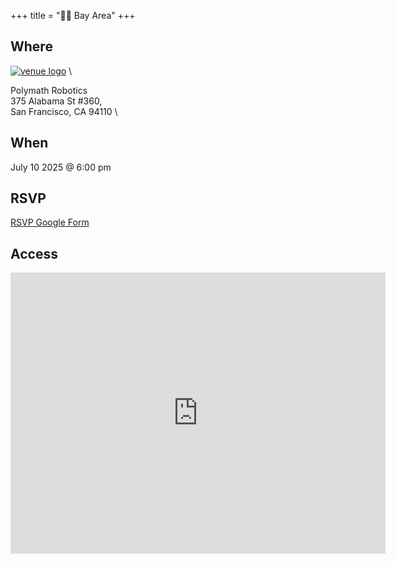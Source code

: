 +++
title = "🌅🌉 Bay Area"
+++
<!--If the venue for the month does not have a serviceable logo to use here consider omitting or using /images/bayarea/trolleyproblem.png as a place holder-->


## Where
<a href="https://www.polymathrobotics.com/">![venue logo](/images/logos/Polymath-robotics.jpg)</a> \

Polymath Robotics \
375 Alabama St #360, \
San Francisco, CA 94110 \


## When
July 10 2025 @ 6:00 pm

## RSVP
<a href="https://forms.gle/st1X16q6hpZG7aRK9">RSVP Google Form</a>

## Access
<iframe src="https://www.google.com/maps/embed?pb=!1m18!1m12!1m3!1d3220.160131684692!2d-122.41442012330224!3d37.76457157198788!2m3!1f0!2f0!3f0!3m2!1i1024!2i768!4f13.1!3m3!1m2!1s0x808f7f0004c266b5%3A0x1baca18a0dde4c8d!2sPolymath%20Robotics!5e0!3m2!1sen!2sus!4v1749158654009!5m2!1sen!2sus" width="600" height="450" style="border:0;" allowfullscreen="" loading="lazy" referrerpolicy="no-referrer-when-downgrade"></iframe>
